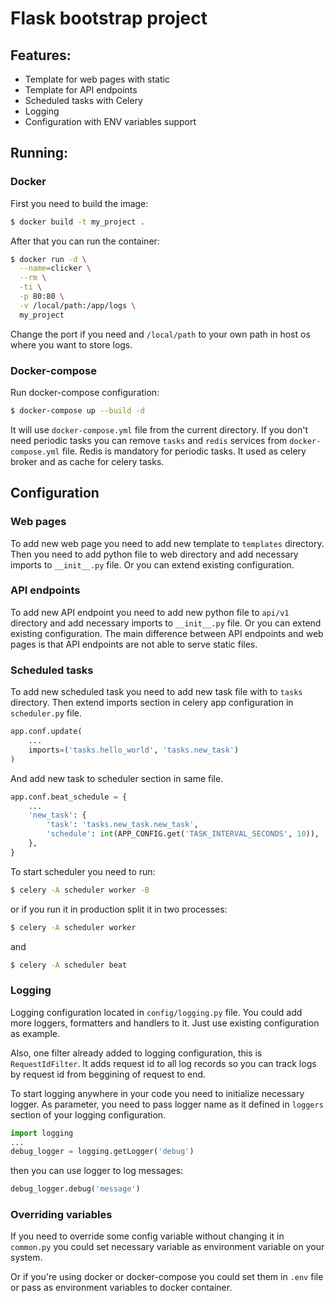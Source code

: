 # Flask bootstrap project

## Features:

* Template for web pages with static
* Template for API endpoints
* Scheduled tasks with Celery
* Logging
* Configuration with ENV variables support


## Running:

### Docker
First you need to build the image:

```bash
$ docker build -t my_project .
```
After that you can run the container:
```bash
$ docker run -d \
  --name=clicker \
  --rm \
  -ti \
  -p 80:80 \
  -v /local/path:/app/logs \
  my_project
```
Change the port if you need and `/local/path` to your own path in host os where you want to store logs.

### Docker-compose
Run docker-compose configuration:

```bash
$ docker-compose up --build -d
```
It will use `docker-compose.yml` file from the current directory.
If you don't need periodic tasks you can remove `tasks` and `redis` services from `docker-compose.yml` file.
Redis is mandatory for periodic tasks. It used as celery broker and as cache for celery tasks.

## Configuration

### Web pages
To add new web page you need to add new template to `templates` directory.
Then you need to add python file to web directory and add necessary imports to `__init__.py` file. Or you can extend existing configuration.

### API endpoints
To add new API endpoint you need to add new python file to `api/v1` directory and add necessary imports to `__init__.py` file. Or you can extend existing configuration.
The main difference between API endpoints and web pages is that API endpoints are not able to serve static files.

### Scheduled tasks
To add new scheduled task you need to add new task file with to `tasks` directory.
Then extend imports section in celery app configuration in `scheduler.py` file.

```python
app.conf.update(
    ...
    imports=('tasks.hello_world', 'tasks.new_task')
)
```

And add new task to scheduler section in same file.

```python
app.conf.beat_schedule = {
    ...
    'new_task': {
        'task': 'tasks.new_task.new_task',
        'schedule': int(APP_CONFIG.get('TASK_INTERVAL_SECONDS', 10)),
    },
}
```
To start scheduler you need to run:
```bash
$ celery -A scheduler worker -B
```
or if you run it in production split it in two processes:
```bash
$ celery -A scheduler worker
```
and 
```bash
$ celery -A scheduler beat
```

### Logging
Logging configuration located in `config/logging.py` file.
You could add more loggers, formatters and handlers to it. Just use existing configuration as example.

Also, one filter already added to logging configuration, this is `RequestIdFilter`. It adds request id to all log records so you can track logs by request id from beggining of request to end.

To start logging anywhere in your code you need to initialize necessary logger. As parameter, you need to pass logger name as it defined in `loggers` section of your logging configuration.

```python
import logging
...
debug_logger = logging.getLogger('debug')
```
then you can use logger to log messages:
```python
debug_logger.debug('message')
```

### Overriding variables
If you need to override some config variable without changing it in `common.py` you could set necessary variable as environment variable on your system.

Or if you're using docker or docker-compose you could set them in `.env` file or pass as environment variables to docker container.
